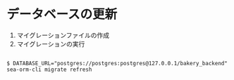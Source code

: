 # データベースの更新

1.  マイグレーションファイルの作成
2.  マイグレーションの実行

  ```shell

  $ DATABASE_URL="postgres://postgres:postgres@127.0.0.1/bakery_backend" sea-orm-cli migrate refresh

  ```
